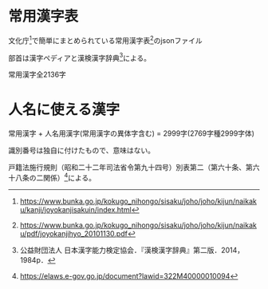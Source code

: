 # 常用漢字表
文化庁[^1]で簡単にまとめられている常用漢字表[^2]のjsonファイル

部首は漢字ペディアと漢検漢字辞典[^3]による。

常用漢字全2136字

# 人名に使える漢字
常用漢字 + 人名用漢字(常用漢字の異体字含む) = 2999字(2769字種2999字体)

識別番号は独自に付けたもので、意味はない。

戸籍法施行規則（昭和二十二年司法省令第九十四号）別表第二（第六十条、第六十八条の二関係）[^4]による。

[^1]: https://www.bunka.go.jp/kokugo_nihongo/sisaku/joho/joho/kijun/naikaku/kanji/joyokanjisakuin/index.html
[^2]: https://www.bunka.go.jp/kokugo_nihongo/sisaku/joho/joho/kijun/naikaku/pdf/joyokanjihyo_20101130.pdf
[^3]: 公益財団法人 日本漢字能力検定協会．『漢検漢字辞典』第二版．2014，1984p．
[^4]: https://elaws.e-gov.go.jp/document?lawid=322M40000010094
